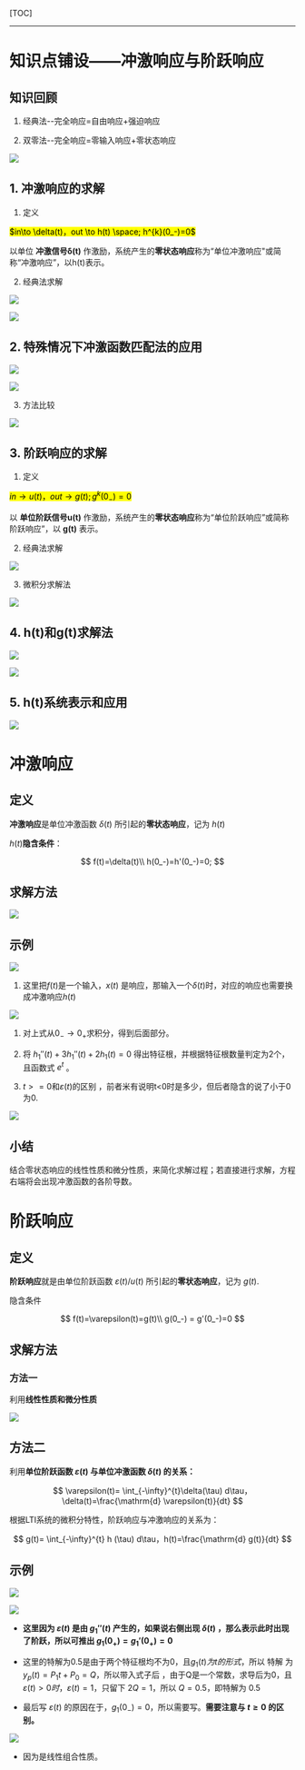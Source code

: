 [TOC]

---

# 知识点铺设——冲激响应与阶跃响应

## 知识回顾

1. 经典法--完全响应=自由响应+强迫响应

2. 双零法--完全响应=零输入响应+零状态响应

![](信号与系统-2.2冲激响应和阶跃响应.assets/2024-11-18-14-41-44-image.png)

## 1. 冲激响应的求解

1. 定义

<mark>$in\to \delta(t)，out \to h(t) \space; h^{k}(0_-)=0$</mark>

以单位 **冲激信号δ(t)** 作激励，系统产生的**零状态响应**称为“单位冲激响应"或简称“冲激响应”，以h(t)表示。

2. 经典法求解

![](信号与系统-2.2冲激响应和阶跃响应.assets/2024-11-18-15-10-29-image.png)

![](信号与系统-2.2冲激响应和阶跃响应.assets/2024-11-18-15-11-29-image.png)

## 2. 特殊情况下冲激函数匹配法的应用

![](信号与系统-2.2冲激响应和阶跃响应.assets/2024-11-18-15-11-07-image.png)

![](信号与系统-2.2冲激响应和阶跃响应.assets/2024-11-18-15-12-24-image.png)

3. 方法比较

![](信号与系统-2.2冲激响应和阶跃响应.assets/2024-11-18-15-12-44-image.png)

## 3. 阶跃响应的求解

1. 定义

<mark>$in\to u(t)，out\to g(t);g^{k}(0_-)=0$</mark>

以 **单位阶跃信号u(t)** 作激励，系统产生的**零状态响应**称为“单位阶跃响应”或简称阶跃响应”，以 **g(t)** 表示。

2. 经典法求解

![](信号与系统-2.2冲激响应和阶跃响应.assets/2024-11-18-15-19-56-image.png)

3. 微积分求解法

![](信号与系统-2.2冲激响应和阶跃响应.assets/2024-11-18-15-20-57-image.png)

## 4. h(t)和g(t)求解法

![](信号与系统-2.2冲激响应和阶跃响应.assets/2024-11-18-15-21-33-image.png)

![](信号与系统-2.2冲激响应和阶跃响应.assets/2024-11-18-15-22-37-image.png)

## 5. h(t)系统表示和应用

![](信号与系统-2.2冲激响应和阶跃响应.assets/2024-11-18-15-23-09-image.png)

# 冲激响应

## 定义

**冲激响应**是单位冲激函数 $\delta(t)$ 所引起的**零状态响应**，记为 $h(t)$

$h(t)$**隐含条件**：

$$
f(t)=\delta(t)\\
h(0_-)=h'(0_-)=0;
$$

## 求解方法

![](信号与系统-2.2冲激响应和阶跃响应.assets/2024-09-06-17-18-24-image.png)

## 示例

![](信号与系统-2.2冲激响应和阶跃响应.assets/2024-09-06-17-35-23-image.png)

1. 这里把$f(t)$是一个输入，$x(t)$ 是响应，那输入一个$\delta(t)$时，对应的响应也需要换成冲激响应$h(t)$

![](信号与系统-2.2冲激响应和阶跃响应.assets/2024-09-06-17-42-03-image.png)

1. 对上式从$0_- \to 0_+$求积分，得到后面部分。

2. 将 $h_1''(t)+3h_1''(t)+2h_1(t)=0$ 得出特征根，并根据特征根数量判定为2个，且函数式 $e^t$ 。

3. $t>=0$和$\varepsilon(t)$的区别 ，前者米有说明t<0时是多少，但后者隐含的说了小于0为0.

![](信号与系统-2.2冲激响应和阶跃响应.assets/2024-09-06-18-03-28-image.png)

## 小结

结合零状态响应的线性性质和微分性质，来简化求解过程；若直接进行求解，方程右端将会出现冲激函数的各阶导数。

# 阶跃响应

## 定义

**阶跃响应**就是由单位阶跃函数 $\varepsilon(t)/u(t)$ 所引起的**零状态响应**，记为 $g(t)$.

隐含条件

$$
f(t)=\varepsilon(t)=g(t)\\
g(0_-) = g'(0_-)=0
$$

## 求解方法

### 方法一

利用**线性性质和微分性质**

![](信号与系统-2.2冲激响应和阶跃响应.assets/2024-09-10-11-09-12-image.png)

## 方法二

利用**单位阶跃函数 $\varepsilon(t)$ 与单位冲激函数 $\delta(t)$ 的关系：**

$$
\varepsilon(t)= \int_{-\infty}^{t}\delta(\tau) d\tau，\delta(t)=\frac{\mathrm{d} \varepsilon(t)}{dt}
$$

根据LTI系统的微积分特性，阶跃响应与冲激响应的关系为：

$$
g(t)= \int_{-\infty}^{t} h (\tau) d\tau，h(t)=\frac{\mathrm{d} g(t)}{dt}
$$

## 示例

![](信号与系统-2.2冲激响应和阶跃响应.assets/2024-09-10-11-19-13-image.png)

![](信号与系统-2.2冲激响应和阶跃响应.assets/2024-09-10-11-50-27-image.png)

- **这里因为 $\varepsilon(t)$ 是由 $g_1''(t)$ 产生的，如果说右侧出现 $\delta(t)$ ，那么表示此时出现了阶跃，所以可推出 $g_1(0_+)=g_1'(0_+)=0$**

- 这里的特解为0.5是由于两个特征根均不为0，且$g_1(t)为t的形式$，所以 特解 为 $y_p(t)=P_1t+P_0=Q$，所以带入式子后 ，由于Q是一个常数，求导后为0，且 $\varepsilon(t)>0时，\varepsilon(t)=1$，只留下 $2Q = 1$，所以 $Q=0.5$，即特解为 0.5

- 最后写 $\varepsilon(t)$ 的原因在于，$g_1(0_-)=0$，所以需要写。**需要注意与 $t \ge 0$ 的区别。**

![](信号与系统-2.2冲激响应和阶跃响应.assets/2024-09-10-11-54-15-image.png)

- 因为是线性组合性质。
